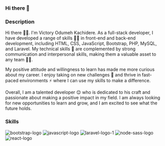 ### Hi there 👋

<!--
**pHanToMcaNCoDE/phantomcancode** is a ✨ _special_ ✨ repository because its `README.md` (this file) appears on your GitHub profile.

Here are some ideas to get you started:

$name = 'Victory Odumeh'
$codeName = 'phantomcancode'

- 🔭 I’m currently working on an automated timetable system
- 🌱 I’m currently learning web technologies
- 👯 I’m looking to collaborate with other developers in different fields of computer science
- ⚡ Fun fact: Troublemaker by day, coder by night
-->

### Description

Hi there ✌🏼. I'm Victory Odumeh Kachidere. As a full-stack developer, I have developed a range of skills 💪🏼 in front-end  and back-end development, including HTML, CSS, JavaScript, Bootstrap, PHP, MySQL, and Laravel. My technical skills 🧠 are complemented by strong communication and interpersonal skills, making them a valuable asset to any team 👌🏼.

My positive attitude and willingness to learn has made me more curious about my career. I enjoy taking on new challenges 🔩 and thrive in fast-paced environments ⚡️ where I can use my skills to make a difference.

Overall, I am a talented developer 😌 who is dedicated to his craft and passionate about making a positive impact in my field. I am always looking for new opportunities to learn and grow, and I am excited to see what the future holds.

### Skills 
![bootstrap-logo](https://github.com/pHanToMcaNCoDE/phantomcancode/assets/113244998/b41b5d80-39a9-403b-af41-df4719e4e8dd)
![javascript-logo](https://github.com/pHanToMcaNCoDE/phantomcancode/assets/113244998/edfaa6c9-3109-470e-a612-e307dbedc455)
![laravel-logo-1](https://github.com/pHanToMcaNCoDE/phantomcancode/assets/113244998/33670fc0-fcd6-4fad-9b5e-923ae820d665)
![node-sass-logo](https://github.com/pHanToMcaNCoDE/phantomcancode/assets/113244998/a2b60427-a84e-417a-88d7-2b6a7fdce834)
![react-logo](https://github.com/pHanToMcaNCoDE/phantomcancode/assets/113244998/ace2f517-3b8d-4138-8dcb-6af56062ac4e)



